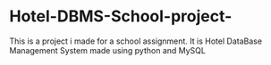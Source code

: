 # Hotel-DBMS-School-project-
This is a project i made for a school assignment. It is Hotel DataBase Management System made using python and MySQL
